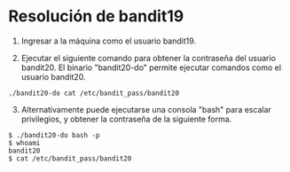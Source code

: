 # Resolución de bandit19

1. Ingresar a la máquina como el usuario bandit19.

2. Ejecutar el siguiente comando para obtener la contraseña del usuario bandit20. El binario "bandit20-do" permite ejecutar comandos como el usuario bandit20.

`./bandit20-do cat /etc/bandit_pass/bandit20`

3. Alternativamente puede ejecutarse una consola "bash" para escalar privilegios, y obtener la contraseña de la siguiente forma.

```
$ ./bandit20-do bash -p
$ whoami
bandit20
$ cat /etc/bandit_pass/bandit20
```
